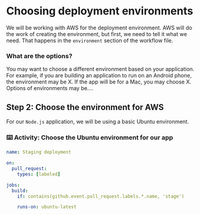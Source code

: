 # Choosing deployment environments

We will be working with AWS for the deployment environment. AWS will do the work of creating the environment, but first, we need to tell it what we need. That happens in the `environment` section of the workflow file.

### What are the options?

You may want to choose a different environment based on your application. For example, if you are building an application to run on an Android phone, the environment may be X. If the app will be for a Mac, you may choose X. Options of environments may be.... 

## Step 2: Choose the environment for AWS

For our `Node.js` application, we will be using a basic Ubuntu environment.

### :keyboard: Activity: Choose the Ubuntu environment for our app

```yml
name: Staging deployment

on: 
  pull_request:
    types: [labeled]

jobs:
  build:
    if: contains(github.event.pull_request.labels.*.name, 'stage')

    runs-on: ubuntu-latest
```